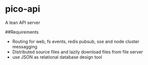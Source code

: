 # pico-api
A lean API server

##Requirements
* Routing for web, fs events, redis pubsub, sse and node cluster messagging
* Distributed source files and lazily download files from file server
* use JSON as relational database design tool
